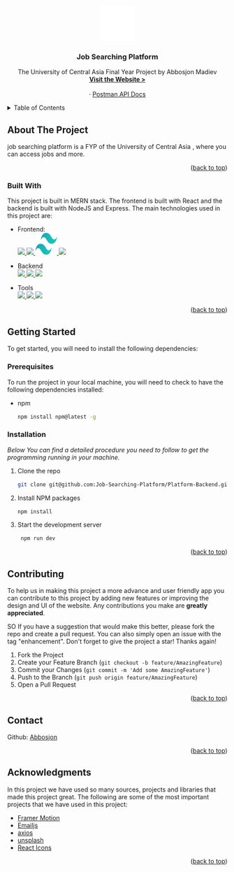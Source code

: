 <a name="readme-top"></a>

<!-- PROJECT LOGO -->
<br />
<div align="center">
  <a href="https://github.com/Job-Searching-Platform">
    <img src="./Logo.png" alt="Logo" width="80" height="80">
  </a>

  <h3 align="center">Job Searching Platform</h3>

  <p align="center">
    The University of Central Asia Final Year Project by Abbosjon Madiev
    <br />
    <a href="https://fyp-backend-api.herokuapp.com"><strong>Visit the Website > </strong></a>
    <br />
    <br />
    ·
    <a href="https://app.getpostman.com/join-team?invite_code=1d7615ad93f3ff87b1aa9d5f767619b0&target_code=5a53ed8545bf703213d71e9f28dce5de">Postman API Docs</a>
  </p>
</div>

<!-- TABLE OF CONTENTS -->
<details>
  <summary>Table of Contents</summary>
  <ol>
    <li>
      <a href="#about-the-project">About The Project</a>
      <ul>
        <li><a href="#built-with">Built With</a></li>
      </ul>
    </li>
    <li>
      <a href="#getting-started">Getting Started</a>
      <ul>
        <li><a href="#prerequisites">Prerequisites</a></li>
        <li><a href="#installation">Installation</a></li>
      </ul>
    </li>
    <li><a href="#contributing">Contributing</a></li>
    <li><a href="#contact">Contact</a></li>
    <li><a href="#acknowledgments">Acknowledgments</a></li>
  </ol>
</details>

<!-- ABOUT THE PROJECT -->

## About The Project

job searching platform is a FYP of the University of Central Asia , where you can access jobs and more.

<p align="right">(<a href="#readme-top">back to top</a>)</p>

### Built With

This project is built in MERN stack. The frontend is built with React and the backend is built with NodeJS and Express.
The main technologies used in this project are:

- Frontend: <br/>
  <a href="https://reactjs.org/" target="_blank"> <img src="https://img.icons8.com/color/48/000000/react-native.png"/> </a><a href="https://developer.mozilla.org/en-US/docs/Web/JavaScript" target="_blank"> <img src="https://img.icons8.com/color/48/000000/javascript.png"/> </a><a href="https://tailwindcss.com/" target="_blank"> <img src="https://raw.githubusercontent.com/AboNazari/AboNazari/8dd0104ff5e0512c0e60e727ac5ea40c7b25e41f/tailwind.svg" width="50px" height="50px"/> </a><a href="https://redux.js.org/" target="_blank"> <img src="https://img.icons8.com/color/48/000000/redux.png"/> </a> <br/>

<!-- backend -->

- Backend <br/>
  <a href="https://nodejs.org/" target="_blank"> <img src="https://img.icons8.com/color/48/000000/nodejs.png"/> </a><a href="https://expressjs.com/" target="_blank"> <img src="https://img.icons8.com/color/48/000000/express.png"/> </a><a href="https://mongodb.com/" target="_blank"> <img src="https://img.icons8.com/color/48/000000/mongodb.png"/> </a>

<!-- Tools -->

- Tools<br/>
  <a href="https://git-scm.com/" target="_blank"> <img src="https://img.icons8.com/color/48/000000/git.png"/> </a><a href="https://github.com/" target="_blank"> <img src="https://img.icons8.com/color/48/000000/github.png"/> </a><a href="https://git-scm.com/" target="_blank"> <img src="https://img.icons8.com/color/48/000000/linux.png"/> </a>

<p align="right">(<a href="#readme-top">back to top</a>)</p>

<!-- GETTING STARTED -->

## Getting Started

To get started, you will need to install the following dependencies:

### Prerequisites

To run the project in your local machine, you will need to check to have the following dependencies installed:

- npm
  ```sh
  npm install npm@latest -g
  ```

### Installation

_Below You can find a detailed procedure you need to follow to get the programming running in your machine._

1. Clone the repo
   ```sh
   git clone git@github.com:Job-Searching-Platform/Platform-Backend.git
   ```
2. Install NPM packages
   ```sh
   npm install
   ```
3. Start the development server
   ```sh
    npm run dev
   ```

<p align="right">(<a href="#readme-top">back to top</a>)</p>

<!-- CONTRIBUTING -->

## Contributing

To help us in making this project a more advance and user friendly app you can contribute to this project by adding new features or improving the design and UI of the website. Any contributions you make are **greatly appreciated**.

SO If you have a suggestion that would make this better, please fork the repo and create a pull request. You can also simply open an issue with the tag "enhancement".
Don't forget to give the project a star! Thanks again!

1. Fork the Project
2. Create your Feature Branch (`git checkout -b feature/AmazingFeature`)
3. Commit your Changes (`git commit -m 'Add some AmazingFeature'`)
4. Push to the Branch (`git push origin feature/AmazingFeature`)
5. Open a Pull Request

<p align="right">(<a href="#readme-top">back to top</a>)</p>

<!-- CONTACT -->

## Contact

Github: [Abbosjon](https://github.com/AlgoAIBoss)

<p align="right">(<a href="#readme-top">back to top</a>)</p>

<!-- ACKNOWLEDGMENTS -->

## Acknowledgments

In this project we have used so many sources, projects and libraries that made this project great. The following are some of the most important projects that we have used in this project:

- [Framer Motion](https://www.framer.com/motion/)
- [Emailjs](https://dashboard.emailjs.com)
- [axios](https://www.npmjs.com/package/axios)
- [unsplash](https://unsplash.com/)
- [React Icons](https://react-icons.github.io/react-icons/search)

<p align="right">(<a href="#readme-top">back to top</a>)</p>
